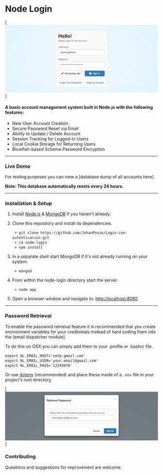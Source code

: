 # Node Login

[![node-login](./readme.img/node-login.jpg?raw=true)]

#### A basic account management system built in Node.js with the following features:

* New User Account Creation
* Secure Password Reset via Email
* Ability to Update / Delete Account
* Session Tracking for Logged-In Users
* Local Cookie Storage for Returning Users
* Blowfish-based Scheme Password Encryption

------

### Live Demo



For testing purposes you can view a [database dump of all accounts here]

**Note: This database automatically resets every 24 hours.**

------

### Installation & Setup

1. Install [Node.js](https://nodejs.org/) & [MongoDB](https://www.mongodb.org/) if you haven't already.
2. Clone this repository and install its dependencies.

		> git clone https://github.com/JohanPosso/Login-con-autenticacion.git
		> cd node-login
		> npm install

3. In a separate shell start MongoDB if it's not already running on your system.

		> mongod

4. From within the node-login directory start the server.

		> node app

5. Open a browser window and navigate to: [http://localhost:8080](http://localhost:8080)

------

### Password Retrieval

To enable the password retrieval feature it is recommended that you create environment variables for your credentials instead of hard coding them into the [email dispatcher module].

To do this on OSX you can simply add them to your .profile or .bashrc file.

	export NL_EMAIL_HOST='smtp.gmail.com'
	export NL_EMAIL_USER='your.email@gmail.com'
	export NL_EMAIL_PASS='12345678'

Or use [dotenv](https://www.npmjs.com/package/dotenv) (recommended) and place these inside of a ``.env`` file in your project's root directory.

[![node-login](./readme.img/retrieve-password.jpg?raw=true)]

### Contributing

Questions and suggestions for improvement are welcome.
